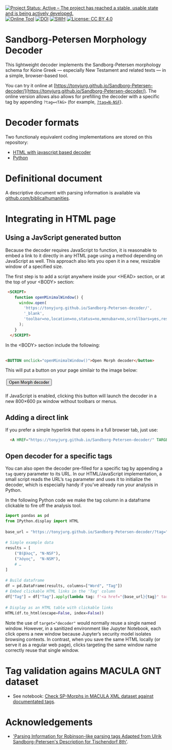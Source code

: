 [![Project Status: Active – The project has reached a stable, usable state and is being actively developed.](https://www.repostatus.org/badges/latest/active.svg)](https://www.repostatus.org/#active)  [![Online Tool](https://img.shields.io/badge/online%20tool-%F0%9F%95%B9-blueviolet)](https://tonyjurg.github.io/Sandborg-Petersen-decoder/)  [![DOI](https://zenodo.org/badge/DOI/10.5281/zenodo.14551056.svg)](https://doi.org/10.5281/zenodo.14551056) [![SWH](https://archive.softwareheritage.org/badge/origin/https://doi.org/10.5281/zenodo.14551056/)](https://archive.softwareheritage.org/browse/origin/?origin_url=https://doi.org/10.5281/zenodo.14551056) [![License: CC BY 4.0](https://img.shields.io/badge/License-CC_BY%204.0-lightgrey.svg)](https://creativecommons.org/licenses/by/4.0/)

# Sandborg-Petersen Morphology Decoder

This lightweight decoder implements the Sandborg-Petersen morphology schema for Koine Greek — especially New Testament and related texts — in a simple, browser-based tool.

You can try it online at [https://tonyjurg.github.io/Sandborg-Petersen-decoder/](https://tonyjurg.github.io/Sandborg-Petersen-decoder/). 
The online version allows also allows for prefilling the decoder with a specific tag by appending `?tag=<TAG>` (for example, <a href="https://tonyjurg.github.io/Sandborg-Petersen-decoder/?tag=N-NSF" target="_blank">`?tag=N-NSF`</a>).

# Decoder formats

Two functionaly equivalent coding implementations are stored on this repository:

   - [HTML with javascript based decoder](https://github.com/tonyjurg/Sandborg-Petersen-decoder/blob/main/javascript/SP-Morph-decode.html)
   - [Python](https://github.com/tonyjurg/Sandborg-Petersen-decoder/blob/main/python/SP-Morph-decode.py)

# Definitional document
 
A descriptive document with parsing information is available via [github.com/biblicalhumanities](https://github.com/biblicalhumanities/Nestle1904/blob/master/morph/parsing.txt).

# Integrating in HTML page

## Using a JavScript generated button

Because the decoder requires JavaScript to function, it is reasonable to embed a link to it directly in any HTML page using a method depending on JavaScript as well. This approach also lets you open it in a new, resizable window of a specified size.

The first step is to add a script anywhere inside your &lt;HEAD&gt; section, or at the top of your &lt;BODY&gt; section:

``` html
 <SCRIPT>
    function openMinimalWindow() {
      window.open(
        'https://tonyjurg.github.io/Sandborg-Petersen-decoder/',
        '_blank',
        'toolbar=no,location=no,status=no,menubar=no,scrollbars=yes,resizable=yes,width=800,height=600'
      );
    }
  </SCRIPT>

```
 In the &lt;BODY&gt; section include the following:
 
 ``` html

 <BUTTON onclick="openMinimalWindow()">Open Morph decoder</button>
 
 ```

This will put a button on your page similair to the image below:

<img src='images/button.jpg'>

If JavaScript is enabled, clicking this button will launch the decoder in a new 800×600 px window without toolbars or menus.

## Adding a direct link

If you prefer a simple hyperlink that opens in a full browser tab, just use:

```html
  <A HREF="https://tonyjurg.github.io/Sandborg-Petersen-decoder/" TARGET="_blank">Open Morph decoder</A>
```

## Open decoder for a specific tags

You can also open the decoder pre-filled for a specific tag by appending a `tag` query parameter to its URL. In our HTML/JavaScript implementation, a small script reads the URL’s `tag` parameter and uses it to initialize the decoder, which is especially handy if you’ve already run your analysis in Python. 

In the following Python code we make the tag column in a dataframe clickable to fire off the analysis tool.

```python
import pandas as pd
from IPython.display import HTML

base_url = "https://tonyjurg.github.io/Sandborg-Petersen-decoder/?tag="

# Simple example data
results = [
    ("Βίβλος", "N-NSF"),
    ("λόγος",  "N-NSM"),
    # …
]

# Build dataframe
df = pd.DataFrame(results, columns=["Word", "Tag"])
# Embed clickable HTML links in the 'Tag' column
df["Tag"] = df["Tag"].apply(lambda tag: f'<a href="{base_url}{tag}" target="decoder">{tag}</a>')

# Display as an HTML table with clickable links
HTML(df.to_html(escape=False, index=False))
```
Note the use of `target="decoder"` would normally reuse a single named window. However, in a sanitized environment like Jupyter Notebook, each click opens a new window because Jupyter’s security model isolates browsing contexts. In contrast, when you save the same HTML locally (or serve it as a regular web page), clicks targeting the same window name correctly reuse that single window.

# Tag validation agains MACULA GNT dataset

 - See notebook: [Check SP-Morphs in MACULA XML dataset against documentated tags](testing/SP-Morphs-used-in-MACULA.ipynb).

# Acknowledgements

- ['Parsing Information for Robinson-like parsing tags Adapted from Ulrik Sandborg-Petersen's Description for Tischendorf 8th'](https://github.com/biblicalhumanities/Nestle1904/blob/master/morph/parsing.txt).
